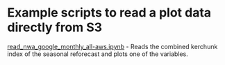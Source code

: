 # Example scripts to read a plot data directly from S3

[read_nwa_google_monthly_all-aws.ipynb](read_nwa_google_monthly_all-aws.ipynb) - Reads the combined kerchunk index of the seasonal reforecast and plots one of the variables.
